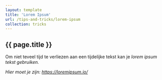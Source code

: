 ```yaml
---
layout: template
title: 'Lorem Ipsum'
url: /tips-and-tricks/lorem-ipsum
collection: tricks
---
```

## {{ page.title }}

Om niet teveel tijd te verliezen aan een tijdelijke tekst kan je <em>lorem ipsum<em> tekst gebruiken. 

Hier moet je zijn: <a target="_blank" href="https://loremipsum.io/">https://loremipsum.io/</a>